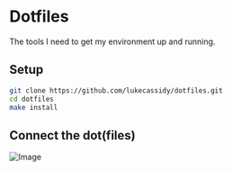 # Dotfiles
The tools I need to get my environment up and running.

## Setup
```bash
git clone https://github.com/lukecassidy/dotfiles.git
cd dotfiles
make install
```

## Connect the dot(files) 
![Image](https://github.com/user-attachments/assets/0b3f1d09-de43-4352-9f95-47d8ca04c8f7)